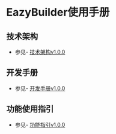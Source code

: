  

# **EazyBuilder使用手册**


## 技术架构

- 参见- [技术架构v1.0.0](./doc/referencebook/v1.0.0/framework.md)

## 开发手册

- 参见- [开发手册v1.0.0](./doc/referencebook/v1.0.0/developguideline.md)


## 功能使用指引

- 参见- [功能指引v1.0.0](./doc/referencebook/v1.0.0/functionguideline.md)